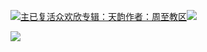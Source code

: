 [![](https://res.chinacath.cn/web/2024/11/08/1731030050068.png@!w100h100)主已复活众欢欣专辑：天韵作者：周至教区![](https://res.chinacath.cn/web/icon/play-128.png)](http://www.zhouzhidiocese.com/track/109922)

![](https://res.chinacath.cn/web/images/2022/12/02/1669945427831.jpg)